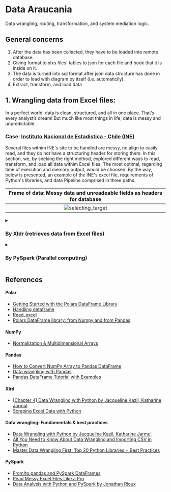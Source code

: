 # Data Araucania 
Data wrangling, routing, transformation, and system mediation logic.

## General concerns
1. After the data has been collected, they have to be loaded into remote database.
2. Giving format to xlxs files' tables to json for each file and book that it is inside on it.
3. The data is turned into sql format after json data structure has done in order to load with diagram by itself (i.e. automaticlly).
4. Extract, transform, and load data

## 1.   Wrangling data from Excel files: 
In a perfect world, data is clean, structured, and all in one place. That’s every analyst’s dream! But much like most things in life, data is messy and unpredictable.

   ### Case: [Instituto Nacional de Estadistica - Chile (INE)](https://www.ine.gob.cl/estadisticas)
 
  Several files withim INE's site to be handled are messy, no align to easily read, and they do not have a structuring header for storing them. In this section,  we, by seeking the right method, explored different ways to read, transform, and load all data withim Excel files. The most optimal, regarding time of execution and memory output, would be choosen. By the way, below is presented, an example of the INE's excel file, requirements of Python's libraries, and data Pipeline comprised in three paths.
    
  | **Frame of data:** Messy data and unreadeable fields as headers for database |
  |:------------:|
  |![selecting_target](https://user-images.githubusercontent.com/23003922/210661172-659e382f-ffdb-4419-a3b6-d2e93fcac2e6.png) |
  
  
  <details>
    <summary><h3>By Xldr (retrieves data from Excel files)</h3></summary>
    <p>
 Within INE's data bank, several documents with different format is storaged. This library comprises the process of cleaning and unifying raw, messy             and complex data sets for easy access and analysis for Biosoft aproaches. In below is shown the usage.

 This way was built using [Xldr Jupyter notebook](https://github.com/caeltarifa/process_distributed_data/blob/main/DW0___data_wrangling_with_XLDR.ipynb).

 - **Requirements**
      ```python
      polars==0.15.8
      numpy==1.21.6
      xlrd==1.2.0
      ```
 - **Datapipeline**
 Main class or how to instance "wrangling procceses".
 Reading Excel files by FileReader Class where it requires files' folder to be processed.

   - [x] `files = FileReader('/content/data_income')`
   - [x] `files.collect_files()`
   - [x] `files.show_files()`

     ```python
     1    /content/data_income/numero-upa-practicas-mejoramiento-suelo.xlsx
     2    /content/data_income/numero-productores-tramos-edad.xlsx
     3    /content/data_income/existencias-colmenas.xlsx
     .
     ```
   For each file, the access and analysis over sheet content, structure and design have been into account to specify the work zone as a dataframe.
   `for url_file in files.list_files:`

   - [x] `array_xl = Array_xl(url_file, '/content/data_outcome_ine_cl')`
   - [x] `array_xl.data_wrangling()`
   - [x] `array_xl.data_normalization()`
   - [x] `array_xl.default_dataframe_csv()` or `array_xl.custom_dataframe_csv(1)`

  - **Outcome** [CSV dataset](https://github.com/caeltarifa/process_distributed_data/tree/main/dataset_censo_agropecuario/outcome/xldr_numpy)

     |  Dataframe on defining range action|
     |:-------------------------:|
     |  ![Dataframe](https://user-images.githubusercontent.com/23003922/209751585-2294c36d-4216-49a6-9b60-954cf56e3816.png)|

    </p>

  </details>
  
 
 
 
   <details>
    <summary><h3>By PySpark (Parallel computing)</h3></summary>
    <p>
 
This way was built using [PySpark Jupyter notebook](https://github.com/caeltarifa/process_distributed_data/blob/main/DW1___data_wrangling_with_Parallel_processing_PySpark.ipynb).

- **Requirements**
    ```python
    pandas==1.3.5
    numpy==1.21.6
    pyspar==3.3.1
    ```
- **Datapipeline**
Main class or how to instance "wrangling procceses".
Reading Excel files by FileReader Class where it requires files' folder to be processed.

 - [x] `folder = FileReader('/content/data_income')`
 - [x] `folder.collect_files()`
 - [x] `folder.show_files()`

   ```python
   1    /content/data_income/numero-upa-practicas-mejoramiento-suelo.xlsx
   2    /content/data_income/numero-productores-tramos-edad.xlsx
   3    /content/data_income/existencias-colmenas.xlsx
   .
   ```
 For each file, the access and analysis over sheet content, structure and design have been into account to specify the work zone as a dataframe.
 `for xl_file in folder.list_f`

 - [x] `first = spark_dataframe(path_origin=xl_file, path_export="./pyspark/")`
 - [x] `first.remove_nan()`
 - [x] `first.remove_comments()`
 - [x] `first.remove_empty_column()`
 - [x] `first.Establishing_header()`
 - [x] `first.export_to_csv()`

- **Outcome** [CSV dataset](https://github.com/caeltarifa/process_distributed_data/tree/main/dataset_censo_agropecuario/outcome/pyspark)

   |  Preliminar Dataframe |  Extracting Data|
   |:-------------------------:|:-------------------------:|
   |  ![Preliminar Dataframe](https://user-images.githubusercontent.com/23003922/210667833-c9ec4a11-65d8-46b4-a015-a14af9308402.png)| ![Extracting Data](https://user-images.githubusercontent.com/23003922/210667863-8d18a875-901b-49d0-a2f3-1f9d3e2ee7a7.png) |
    </p>

  </details>
  

  

<!--
## 3.   NiFi processors
![nifi design](https://user-images.githubusercontent.com/23003922/207765016-ad4aa477-5516-47cc-985b-c1bdf757f6a9.png)
-->


## References
#### Polar 
   *   [Getting Started with the Polars DataFrame Library](https://towardsdatascience.com/getting-started-with-the-polars-dataframe-library-6f9e1c014c5c)
   *   [Handling dataframe](https://pola-rs.github.io/polars/py-polars/html/reference/dataframe/index.html)
   *   [Read_excel](https://pola-rs.github.io/polars/py-polars/html/reference/api/polars.read_excel.html)
   *   [Polars DataFrame library: from Numpy and from Pandas](https://pola-rs.github.io/polars-book/user-guide/introduction.html)

#### NumPy 
   *   [Normalization & Multidimensional Arrays](https://numpy.org/doc/stable/reference/index.html)

#### Pandas 
   *   [How to Convert NumPy Array to Pandas DataFrame](https://datatofish.com/numpy-array-to-pandas-dataframe/)
   *   [Data wrangling with Pandas](https://exeter-data-analytics.github.io/python-data/pandas.html)
   *   [Pandas DataFrame Tutorial with Examples](https://sparkbyexamples.com/pandas/pandas-dataframe-tutorial-beginners-guide/)

#### Xlrd
   *   [[Chapter 4] Data Wrangling with Python by Jacqueline Kazil, Katharine Jarmul](https://demo.mobilepit.com/pub/book/DataScience/Data%20Wrangling%20with%20Python.pdf)
   *   [Scraping Excel Data with Python](https://medium.com/@tanyashapiro_72192/scraping-excel-data-with-python-41725308d9b0)

#### Data wrangling: Fundamentals & best practices 
   *   [Data Wrangling with Python by Jacqueline Kazil, Katharine Jarmul](https://demo.mobilepit.com/pub/book/DataScience/Data%20Wrangling%20with%20Python.pdf)
   *   [All You Need to Know About Data Wrangling and Importing CSV in Python](https://www.turing.com/kb/data-wrangling-and-importing-csv-in-python)
   *   [Master Data Wrangling First: Top 20 Python Libraries + Best Practices](https://pub.towardsai.net/master-data-wrangling-first-top-20-python-libraries-15-best-practices-a07ac7a26efd)
  
#### PySpark
   *   [From/to pandas and PySpark DataFrames](https://spark.apache.org/docs/latest/api/python/user_guide/pandas_on_spark/pandas_pyspark.html)
   *   [Read Messy Excel Files Like a Pro](https://towardsdatascience.com/read-messy-excel-files-like-a-pro-27880306ad0b)
   *   [Data Analysis with Python and PySpark by Jonathan Rioux](https://www.amazon.com/-/es/Jonathan-Rioux/dp/1617297208/ref=d_pd_sbs_sccl_2_4/139-7860564-7444143?pd_rd_w=zvaIj&content-id=amzn1.sym.3676f086-9496-4fd7-8490-77cf7f43f846&pf_rd_p=3676f086-9496-4fd7-8490-77cf7f43f846&pf_rd_r=AMF4PB5NGSFX57CAMQAK&pd_rd_wg=3dQGp&pd_rd_r=3790b83d-8c19-47bd-a68f-30347f6dd112&pd_rd_i=1617297208&psc=1)
